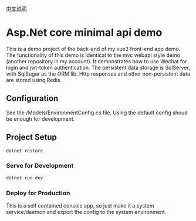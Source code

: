 [中文说明](./README.CN.md)

# Asp.Net core minimal api demo

This is a demo project of the back-end of my vue3 front-end app demo. The functionality of this demo is identical to the mvc webapi style demo (another repository in my account). It demonstrates how to use Wechat for login and jwt-token authentication. The persistent data storage is SqlServer, with SqlSugar as the ORM lib. Http responses and other non-persistent data are stored using Redis.

## Configuration

See the /Models/EnvironmentConfig.cs file. Using the default config shoud be enough for development.

## Project Setup

```sh
dotnet restore
```

### Serve for Development

```sh
dotnet run dev
```

### Deploy for Production

This is a self contained console app, so just make it a system service/daemon and export the config to the system environment.
